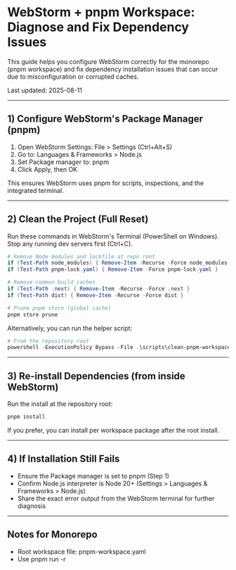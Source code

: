 # WebStorm + pnpm Workspace: Diagnose and Fix Dependency Issues

This guide helps you configure WebStorm correctly for the monorepo (pnpm workspace) and fix dependency installation issues that can occur due to misconfiguration or corrupted caches.

Last updated: 2025-08-11

---

## 1) Configure WebStorm's Package Manager (pnpm)

1. Open WebStorm Settings: File > Settings (Ctrl+Alt+S)
2. Go to: Languages & Frameworks > Node.js
3. Set Package manager to: pnpm
4. Click Apply, then OK

This ensures WebStorm uses pnpm for scripts, inspections, and the integrated terminal.

---

## 2) Clean the Project (Full Reset)

Run these commands in WebStorm's Terminal (PowerShell on Windows). Stop any running dev servers first (Ctrl+C).

```powershell
# Remove Node modules and lockfile at repo root
if (Test-Path node_modules) { Remove-Item -Recurse -Force node_modules }
if (Test-Path pnpm-lock.yaml) { Remove-Item -Force pnpm-lock.yaml }

# Remove common build caches
if (Test-Path .next) { Remove-Item -Recurse -Force .next }
if (Test-Path dist) { Remove-Item -Recurse -Force dist }

# Prune pnpm store (global cache)
pnpm store prune
```

Alternatively, you can run the helper script:

```powershell
# From the repository root
powershell -ExecutionPolicy Bypass -File .\scripts\clean-pnpm-workspace.ps1
```

---

## 3) Re-install Dependencies (from inside WebStorm)

Run the install at the repository root:

```powershell
pnpm install
```

If you prefer, you can install per workspace package after the root install.

---

## 4) If Installation Still Fails

- Ensure the Package manager is set to pnpm (Step 1)
- Confirm Node.js interpreter is Node 20+ (Settings > Languages & Frameworks > Node.js)
- Share the exact error output from the WebStorm terminal for further diagnosis

---

## Notes for Monorepo

- Root workspace file: pnpm-workspace.yaml
- Use pnpm run -r <script> to run scripts across all packages
- For CI, prefer caching the pnpm store directory to speed up installs
